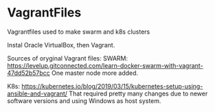 # VagrantFiles
Vagrantfiles used to make swarm and k8s clusters

Instal Oracle VirtualBox, then Vagrant.

Sources of oryginal Vagrant files:
SWARM:
https://levelup.gitconnected.com/learn-docker-swarm-with-vagrant-47dd52b57bcc
One master node more added.

K8s:
https://kubernetes.io/blog/2019/03/15/kubernetes-setup-using-ansible-and-vagrant/
That required pretty many changes due to newer software versions and using Windows as host system.
